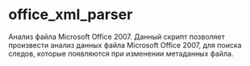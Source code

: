# office_xml_parser
Анализ файла Microsoft Office 2007.  Данный скрипт позволяет произвести анализ данных файла Microsoft Office 2007,  для поиска следов, которые появляются при изменении метаданных файла.
